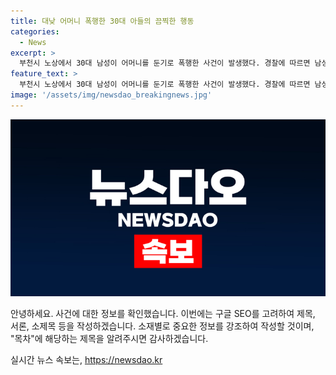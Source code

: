 ```yaml
---
title: 대낮 어머니 폭행한 30대 아들의 끔찍한 행동
categories:
  - News
excerpt: >
  부천시 노상에서 30대 남성이 어머니를 둔기로 폭행한 사건이 발생했다. 경찰에 따르면 남성 A씨는 현행범으로 체포되었고, 피해자 B씨는 병원으로 이송되었지만 생명에는 큰 지장이 없는 것으로 전해졌다. 경찰은 A씨에 대해 특수 존속상해 혐의로 입건했으며, 추가 범행을 막기 위해 구속영장을 신청할 예정이라고 밝혔다. 현장 조사 중인 경찰은 A씨의 진술을 기다리고 있다. (150자)
feature_text: >
  부천시 노상에서 30대 남성이 어머니를 둔기로 폭행한 사건이 발생했다. 경찰에 따르면 남성 A씨는 현행범으로 체포되었고, 피해자 B씨는 병원으로 이송되었지만 생명에는 큰 지장이 없는 것으로 전해졌다. 경찰은 A씨에 대해 특수 존속상해 혐의로 입건했으며, 추가 범행을 막기 위해 구속영장을 신청할 예정이라고 밝혔다. 현장 조사 중인 경찰은 A씨의 진술을 기다리고 있다. (150자)
image: '/assets/img/newsdao_breakingnews.jpg'
---
```


<p><img src="/assets/img/newsdao_breakingnews.jpg" alt="pcversion 속보" /></p>

<p>안녕하세요. 사건에 대한 정보를 확인했습니다. 이번에는 구글 SEO를 고려하여 제목, 서론, 소제목 등을 작성하겠습니다. 소재별로 중요한 정보를 강조하여 작성할 것이며, "목차"에 해당하는 제목을 알려주시면 감사하겠습니다.</p>
실시간 뉴스 속보는, <a href="https://newsdao.kr" rel="dofollow">https://newsdao.kr</a>


